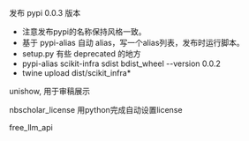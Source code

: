 发布 pypi 0.0.3 版本
- 注意发布pypi的名称保持风格一致。
- 基于 pypi-alias 自动 alias，写一个alias列表，发布时运行脚本。
- setup.py 有些 deprecated 的地方
- pypi-alias scikit-infra sdist bdist_wheel --version 0.0.2
- twine upload dist/scikit_infra*



unishow, 用于审稿展示


nbscholar_license
用python完成自动设置license

free_llm_api